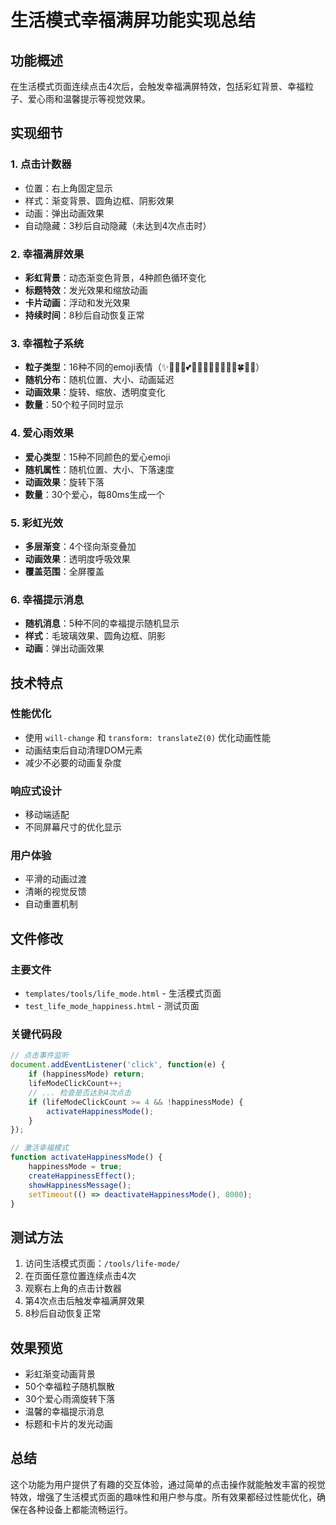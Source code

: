 # 生活模式幸福满屏功能实现总结

## 功能概述
在生活模式页面连续点击4次后，会触发幸福满屏特效，包括彩虹背景、幸福粒子、爱心雨和温馨提示等视觉效果。

## 实现细节

### 1. 点击计数器
- 位置：右上角固定显示
- 样式：渐变背景、圆角边框、阴影效果
- 动画：弹出动画效果
- 自动隐藏：3秒后自动隐藏（未达到4次点击时）

### 2. 幸福满屏效果
- **彩虹背景**：动态渐变色背景，4种颜色循环变化
- **标题特效**：发光效果和缩放动画
- **卡片动画**：浮动和发光效果
- **持续时间**：8秒后自动恢复正常

### 3. 幸福粒子系统
- **粒子类型**：16种不同的emoji表情（✨💖🌸🌟💕🌺🎉🌈🎊💝🌻🌼🌷🍀🎋🎍）
- **随机分布**：随机位置、大小、动画延迟
- **动画效果**：旋转、缩放、透明度变化
- **数量**：50个粒子同时显示

### 4. 爱心雨效果
- **爱心类型**：15种不同颜色的爱心emoji
- **随机属性**：随机位置、大小、下落速度
- **动画效果**：旋转下落
- **数量**：30个爱心，每80ms生成一个

### 5. 彩虹光效
- **多层渐变**：4个径向渐变叠加
- **动画效果**：透明度呼吸效果
- **覆盖范围**：全屏覆盖

### 6. 幸福提示消息
- **随机消息**：5种不同的幸福提示随机显示
- **样式**：毛玻璃效果、圆角边框、阴影
- **动画**：弹出动画效果

## 技术特点

### 性能优化
- 使用 `will-change` 和 `transform: translateZ(0)` 优化动画性能
- 动画结束后自动清理DOM元素
- 减少不必要的动画复杂度

### 响应式设计
- 移动端适配
- 不同屏幕尺寸的优化显示

### 用户体验
- 平滑的动画过渡
- 清晰的视觉反馈
- 自动重置机制

## 文件修改

### 主要文件
- `templates/tools/life_mode.html` - 生活模式页面
- `test_life_mode_happiness.html` - 测试页面

### 关键代码段
```javascript
// 点击事件监听
document.addEventListener('click', function(e) {
    if (happinessMode) return;
    lifeModeClickCount++;
    // ... 检查是否达到4次点击
    if (lifeModeClickCount >= 4 && !happinessMode) {
        activateHappinessMode();
    }
});

// 激活幸福模式
function activateHappinessMode() {
    happinessMode = true;
    createHappinessEffect();
    showHappinessMessage();
    setTimeout(() => deactivateHappinessMode(), 8000);
}
```

## 测试方法
1. 访问生活模式页面：`/tools/life-mode/`
2. 在页面任意位置连续点击4次
3. 观察右上角的点击计数器
4. 第4次点击后触发幸福满屏效果
5. 8秒后自动恢复正常

## 效果预览
- 彩虹渐变动画背景
- 50个幸福粒子随机飘散
- 30个爱心雨滴旋转下落
- 温馨的幸福提示消息
- 标题和卡片的发光动画

## 总结
这个功能为用户提供了有趣的交互体验，通过简单的点击操作就能触发丰富的视觉特效，增强了生活模式页面的趣味性和用户参与度。所有效果都经过性能优化，确保在各种设备上都能流畅运行。 